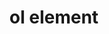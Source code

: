 ---
{
  "title": "ol element",
  "description": "",
  "category": "html",
  "keywords": [
    "ol element"
  ],
  "last_test_date": "2019-09-15",
  "test_results_url": "https://a11ysupport.io/tech/html/ol_element",
  "test_url": "https://a11ysupport.io/tech/html/ol_element",
  "stats": {
    "dragon_win": {
      "chrome": {
        "76": "na"
      }
    },
    "jaws": {
      "chrome": {
        "76": "y"
      },
      "ie": {
        "11": "y"
      },
      "firefox": {
        "69": "y"
      }
    },
    "narrator": {
      "edge": {
        "44": "y"
      }
    },
    "nvda": {
      "chrome": {
        "76": "a"
      },
      "firefox": {
        "69": "a"
      }
    },
    "orca": {
      "firefox": {
        "69": "y"
      }
    },
    "talkback": {
      "and_chr": {
        "76": "y"
      }
    },
    "vo_ios": {
      "ios_saf": {
        "12.4.1": "a"
      }
    },
    "vo_macos": {
      "safari": {
        "12.1.2": "y"
      }
    }
  },
  "links": {
    "WHATWG HTML spec for the ol element": "https://html.spec.whatwg.org/multipage/grouping-content.html#the-ol-element",
    "HTML AAM for the ol element": "https://w3c.github.io/html-aam/#el-ol"
  }
}
---